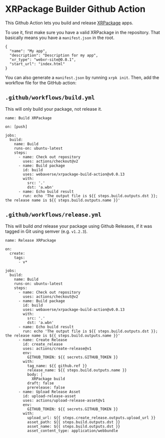 # XRPackage Builder Github Action

This Github Action lets you build and release [XRPackage](https://github.com/webaverse/xrpackage) apps.

To use it, first make sure you have a valid XRPackage in the repository. That basically means you have a `manifest.json` in the root.

```
{
  "name": "My app",
  "description": "Description for my app",
  "xr_type": "webxr-site@0.0.1",
  "start_url": "index.html"
}
```

You can also generate a `manifest.json` by running `xrpk init`. Then, add the workflow file for the GitHub action:

## `.github/workflows/build.yml`

This will only build your package, not release it.

```
name: Build XRPackage

on: [push]

jobs:
  build:
    name: Build
    runs-on: ubuntu-latest
    steps:
      - name: Check out repository
        uses: actions/checkout@v2
      - name: Build package
        id: build
        uses: webaverse/xrpackage-build-action@v0.0.13
        with:
          src: '.'
          dst: 'a.wbn'
      - name: Echo build result
        run: echo 'The output file is ${{ steps.build.outputs.dst }}; the release name is ${{ steps.build.outputs.name }}'
```

## `.github/workflows/release.yml`

This will build _and_ release your package using Github Releases, if it was tagged in Git using semver (e.g. `v1.2.3`).

```
name: Release XRPackage

on:
  create:
    tags:
      - v*

jobs:
  build:
    name: Build
    runs-on: ubuntu-latest
    steps:
      - name: Check out repository
        uses: actions/checkout@v2
      - name: Build package
        id: build
        uses: webaverse/xrpackage-build-action@v0.0.13
        with:
          src: '.'
          dst: 'a.wbn'
      - name: Echo build result
        run: echo 'The output file is ${{ steps.build.outputs.dst }}; the release name is ${{ steps.build.outputs.name }}'
      - name: Create Release
        id: create_release
        uses: actions/create-release@v1
        env:
          GITHUB_TOKEN: ${{ secrets.GITHUB_TOKEN }}
        with:
          tag_name: ${{ github.ref }}
          release_name: ${{ steps.build.outputs.name }}
          body: |
            XRPackage build
          draft: false
          prerelease: false
      - name: Upload Release Asset
        id: upload-release-asset
        uses: actions/upload-release-asset@v1
        env:
          GITHUB_TOKEN: ${{ secrets.GITHUB_TOKEN }}
        with:
          upload_url: ${{ steps.create_release.outputs.upload_url }}
          asset_path: ${{ steps.build.outputs.dst }}
          asset_name: ${{ steps.build.outputs.dst }}
          asset_content_type: application/webbundle
```
